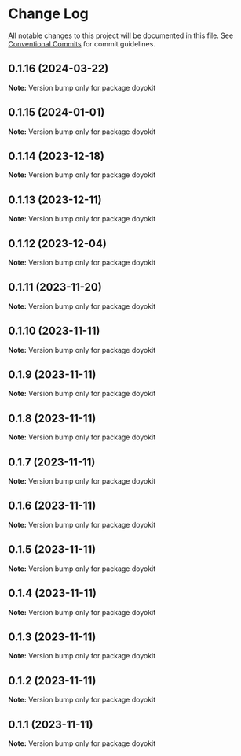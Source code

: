 # Change Log

All notable changes to this project will be documented in this file.
See [Conventional Commits](https://conventionalcommits.org) for commit guidelines.

## 0.1.16 (2024-03-22)

**Note:** Version bump only for package doyokit





## 0.1.15 (2024-01-01)

**Note:** Version bump only for package doyokit





## 0.1.14 (2023-12-18)

**Note:** Version bump only for package doyokit





## 0.1.13 (2023-12-11)

**Note:** Version bump only for package doyokit





## 0.1.12 (2023-12-04)

**Note:** Version bump only for package doyokit





## 0.1.11 (2023-11-20)

**Note:** Version bump only for package doyokit





## 0.1.10 (2023-11-11)

**Note:** Version bump only for package doyokit





## 0.1.9 (2023-11-11)

**Note:** Version bump only for package doyokit





## 0.1.8 (2023-11-11)

**Note:** Version bump only for package doyokit





## 0.1.7 (2023-11-11)

**Note:** Version bump only for package doyokit





## 0.1.6 (2023-11-11)

**Note:** Version bump only for package doyokit





## 0.1.5 (2023-11-11)

**Note:** Version bump only for package doyokit





## 0.1.4 (2023-11-11)

**Note:** Version bump only for package doyokit





## 0.1.3 (2023-11-11)

**Note:** Version bump only for package doyokit





## 0.1.2 (2023-11-11)

**Note:** Version bump only for package doyokit





## 0.1.1 (2023-11-11)

**Note:** Version bump only for package doyokit
